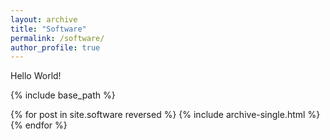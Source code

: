 ```yaml
---
layout: archive
title: "Software"
permalink: /software/
author_profile: true
---
```


Hello World!

{% include base_path %}

{% for post in site.software reversed %}
  {% include archive-single.html %}
{% endfor %}
